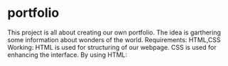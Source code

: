 # portfolio
This project is all about creating our own portfolio.
The idea is garthering some information about wonders of the world.
Requirements:
        HTML,CSS
 Working:
    HTML is used for structuring of our webpage.
    CSS is used for enhancing the interface.
By using HTML:
    
